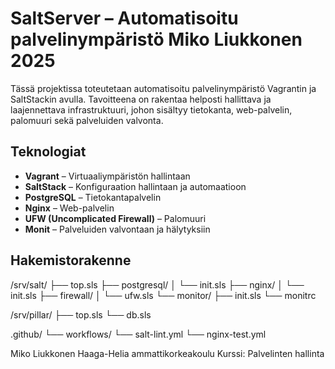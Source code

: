 # SaltServer – Automatisoitu palvelinympäristö Miko Liukkonen 2025

Tässä projektissa toteutetaan automatisoitu palvelinympäristö Vagrantin ja SaltStackin avulla. Tavoitteena on rakentaa helposti hallittava ja laajennettava infrastruktuuri, johon sisältyy tietokanta, web-palvelin, palomuuri sekä palveluiden valvonta.

## Teknologiat

- **Vagrant** – Virtuaaliympäristön hallintaan
- **SaltStack** – Konfiguraation hallintaan ja automaatioon
- **PostgreSQL** – Tietokantapalvelin
- **Nginx** – Web-palvelin
- **UFW (Uncomplicated Firewall)** – Palomuuri
- **Monit** – Palveluiden valvontaan ja hälytyksiin

## Hakemistorakenne
/srv/salt/
├── top.sls
├── postgresql/
│ └── init.sls
├── nginx/
│ └── init.sls
├── firewall/
│ └── ufw.sls
└── monitor/
├── init.sls
└── monitrc

/srv/pillar/
├── top.sls
└── db.sls

.github/
└── workflows/
└── salt-lint.yml
└── nginx-test.yml

Miko Liukkonen
Haaga-Helia ammattikorkeakoulu
Kurssi: Palvelinten hallinta
